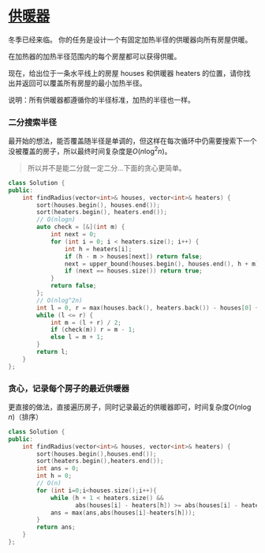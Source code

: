 # [供暖器](https://leetcode-cn.com/problems/heaters/)

冬季已经来临。 你的任务是设计一个有固定加热半径的供暖器向所有房屋供暖。

在加热器的加热半径范围内的每个房屋都可以获得供暖。

现在，给出位于一条水平线上的房屋 houses 和供暖器 heaters 的位置，请你找出并返回可以覆盖所有房屋的最小加热半径。

说明：所有供暖器都遵循你的半径标准，加热的半径也一样。



### 二分搜索半径

最开始的想法，能否覆盖随半径是单调的，但这样在每次循环中仍需要搜索下一个没被覆盖的房子，所以最终时间复杂度是$O(n\log^2n)$。

> 所以并不是能二分就一定二分...下面的贪心更简单。

```cpp
class Solution {
public:
    int findRadius(vector<int>& houses, vector<int>& heaters) {
        sort(houses.begin(), houses.end());
        sort(heaters.begin(), heaters.end());
        // O(nlogn)
        auto check = [&](int m) {
            int next = 0;
            for (int i = 0; i < heaters.size(); i++) {
                int h = heaters[i];
                if (h - m > houses[next]) return false;
                next = upper_bound(houses.begin(), houses.end(), h + m) - houses.begin();
                if (next == houses.size()) return true;
            }
            return false;
        };
        // O(nlog^2n)
        int l = 0, r = max(houses.back(), heaters.back()) - houses[0] + 1;
        while (l <= r) {
            int m = (l + r) / 2;
            if (check(m)) r = m - 1;
            else l = m + 1;
        }
        return l;
    }
};
```





### 贪心，记录每个房子的最近供暖器

更直接的做法，直接遍历房子，同时记录最近的供暖器即可，时间复杂度$O(n\log n)$（排序）

```cpp
class Solution {
public:
    int findRadius(vector<int>& houses, vector<int>& heaters) {
        sort(houses.begin(),houses.end());
        sort(heaters.begin(),heaters.end());
        int ans = 0;
        int h = 0;
        // O(n)
        for (int i=0;i<houses.size();i++){
            while (h + 1 < heaters.size() && 
                   abs(houses[i] - heaters[h]) >= abs(houses[i] - heaters[h + 1])) h++;
            ans = max(ans,abs(houses[i]-heaters[h]));
        }
        return ans;
    }
};
```


